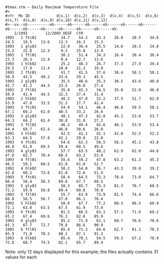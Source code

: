    #tmax.stm – Daily Maximum Temperature File 
    #> 
    #>Yr  Mo ID            d(x,1)  d(x,2)  d(x,3)  d(x,4)  d(x,5)  d(x,6)  d(x,7)  d(x,8)  d(x,9) d(x,10) d(x,11) d(x,12) 
    #>--xx--xb----------eb------eb------eb------eb------eb------eb------eb------eb------eb------eb------eb------eb------eb-    
        1/1992  -     12/2003 DEGF  CYR 
    1993   1 ftc01           34.7    54.3    43.3    26.0    28.5    34.6    24.5    19.5    13.6    13.3    16.3    15.3    
    1993   1 gly03           22.9    36.4    25.5    14.6    20.3    24.8    23.2    22.8    12.3     9.3    15.8    13.9    
    1993   1 ftl01           30.1    51.4    34.3    16.4    30.4    30.4    23.3    20.3    12.4     9.4    12.7    13.6    
    1993   1 hlk02           25.2    48.3    26.7    37.3    27.9    39.4    29.5    17.9    11.4    10.0    21.3    19.0    
    1993   2 ftc01           41.7    41.5    37.6    38.4    50.1    58.1    50.9    43.5    49.2    33.6    29.3    45.5    
    1993   2 gly03           35.5    40.6    35.3    38.5    43.6    40.8    42.7    41.2    44.3    33.5    26.8    27.4    
    1993   2 ftl01           35.0    43.3    34.5    35.0    52.9    46.9    50.9    41.4    44.5    32.3    27.4    31.4    
    1993   2 hlk02           48.2    47.0    32.2    37.5    51.7    62.9    53.9    47.8    33.5    31.3    17.7    42.4    
    1993   3 ftc01           54.9    54.1    46.4    46.8    59.5    58.1    67.1    69.2    62.0    40.5    33.2    26.6    
    1993   3 gly03           48.1    47.3    42.8    45.1    53.0    53.7    64.3    64.2    61.4    38.8    31.8    27.2    
    1993   3 ftl01           46.2    49.4    42.6    46.1    53.9    53.4    64.4    68.7    62.4    46.8    30.6    26.0    
    1993   3 hlk02           42.5    41.1    41.1    42.6    52.5    52.2    63.3    64.5    57.8    42.1    29.8    22.8    
    1993   4 ftc01           54.6    62.3    56.5    56.3    45.2    43.8    46.8    61.9    69.5    59.4    60.5    49.6    
    1993   4 gly03           57.7    63.5    48.2    62.9    62.0    44.6    47.8    62.7    70.4    60.5    63.2    53.0    
    1993   4 ftl01           55.6    59.2    47.8    63.2    61.3    45.3    46.5    59.1    68.5    61.0    61.0    52.7    
    1993   4 hlk02           50.2    54.0    36.7    43.3    39.8    39.2    42.8    60.2    73.6    61.0    72.6    51.9    
    1993   5 ftc01           58.4    64.5    72.3    78.4    73.0    64.7    66.4    58.4    58.3    69.6    67.7    68.5    
    1993   5 gly03           58.3    65.7    75.3    82.3    76.7    68.5    72.2    59.9    58.8    69.4    69.0    70.8    
    1993   5 ftl01           55.7    63.9    73.9    81.5    74.4    66.6    68.8    58.5    56.7    67.0    66.1    70.4    
    1993   5 hlk02           50.0    67.7    77.2    80.3    86.5    60.9    73.1    63.8    63.5    67.5    61.9    73.4    
    1993   6 ftc01           81.5    66.5    63.1    57.3    71.6    69.2    65.2    67.4    69.6    76.3    82.6    85.9    
    1993   6 gly03           85.2    71.9    62.1    60.7    76.6    70.6    65.3    67.7    72.7    79.8    86.6    90.9    
    1993   6 ftl01           85.4    71.3    64.6    62.7    81.1    70.3    65.9    71.0    70.2    80.1    87.1    91.3    
    1993   6 hlk02           85.4    70.1    54.5    59.3    67.2    78.9    72.8    68.7    74.5    82.1    85.7    89.4     

Note: only 12 days displayed for this example; the files actually contains 31 values for each